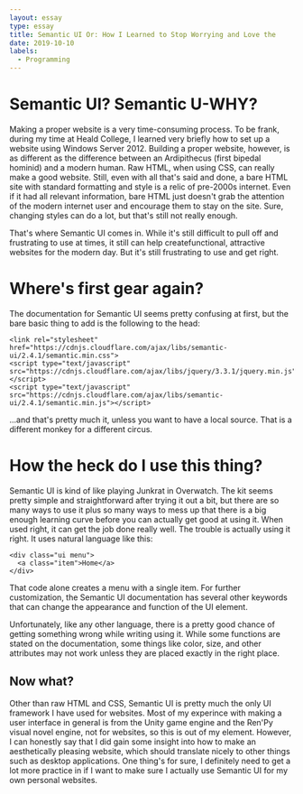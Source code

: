 ```yaml
---
layout: essay
type: essay
title: Semantic UI Or: How I Learned to Stop Worrying and Love the 
date: 2019-10-10
labels:
  - Programming
---
```

# Semantic UI? Semantic U-WHY?

Making a proper website is a very time-consuming process. To be frank, during my time at Heald College, I learned very briefly how to set up a website using Windows Server 2012. Building a proper website, however, is as different as the difference between an Ardipithecus (first bipedal hominid) and a modern human. Raw HTML, when using CSS, can really make a good website. Still, even with all that's said and done, a bare HTML site with standard formatting and style is a relic of pre-2000s internet. Even if it had all relevant information, bare HTML just doesn't grab the attention of the modern internet user and encourage them to stay on the site. Sure, changing styles can do a lot, but that's still not really enough.

That's where Semantic UI comes in. While it's still difficult to pull off and frustrating to use at times, it still can help createfunctional, attractive websites for the modern day. But it's still frustrating to use and get right.

# Where's first gear again?

The documentation for Semantic UI seems pretty confusing at first, but the bare basic thing to add is the following to the head:
```
<link rel="stylesheet" href="https://cdnjs.cloudflare.com/ajax/libs/semantic-ui/2.4.1/semantic.min.css">
<script type="text/javascript" src="https://cdnjs.cloudflare.com/ajax/libs/jquery/3.3.1/jquery.min.js"></script>
<script type="text/javascript" src="https://cdnjs.cloudflare.com/ajax/libs/semantic-ui/2.4.1/semantic.min.js"></script>
```
...and that's pretty much it, unless you want to have a local source. That is a different monkey for a different circus.

# How the heck do I use this thing?

Semantic UI is kind of like playing Junkrat in Overwatch. The kit seems pretty simple and straightforward after trying it out a bit, but there are so many ways to use it plus so many ways to mess up that there is a big enough learning curve before you can actually get good at using it. When used right, it can get the job done really well. The trouble is actually using it right. It uses natural language like this:
```
<div class="ui menu">
  <a class="item">Home</a>
</div>
```
That code alone creates a menu with a single item. For further customization, the Semantic UI documentation has several other keywords that can change the appearance and function of the UI element.

Unfortunately, like any other language, there is a pretty good chance of getting something wrong while writing using it. While some functions are stated on the documentation, some things like color, size, and other attributes may not work unless they are placed exactly in the right place.

## Now what?

Other than raw HTML and CSS, Semantic UI is pretty much the only UI framework I have used for websites. Most of my experince with making a user interface in general is from the Unity game engine and the Ren'Py visual novel engine, not for websites, so this is out of my element. However, I can honestly say that I did gain some insight into how to make an aesthetically pleasing website, which should translate nicely to other things such as desktop applications. One thing's for sure, I definitely need to get a lot more practice in if I want to make sure I actually use Semantic UI for my own personal websites.
